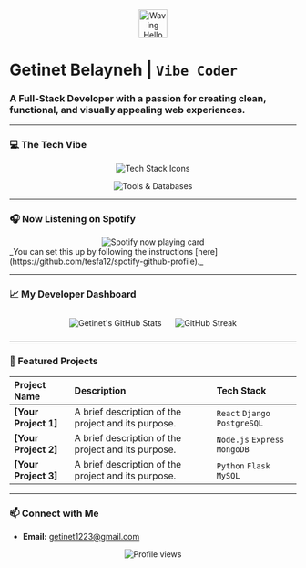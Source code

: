 <div align="center">
  <img src="https://media.giphy.com/media/v1.WavyHello_small.gif" alt="Waving Hello" style="height: 50px;">
</div>

# Getinet Belayneh | `Vibe Coder`

### A Full-Stack Developer with a passion for creating clean, functional, and visually appealing web experiences.

---

### 💻 The Tech Vibe

<div align="center">
  <p>
    <img src="https://skillicons.dev/icons?i=python,django,java,js,react,nodejs" alt="Tech Stack Icons" />
  </p>
  <p>
    <img src="https://skillicons.dev/icons?i=postgres,mongodb,vscode,git,github,docker,aws" alt="Tools & Databases" />
  </p>
</div>

---

### 🎧 Now Listening on Spotify

<div align="center">
  <img src="https://spotify-github-profile.vercel.app/api/static_image?user=YOUR_SPOTIFY_USERNAME&theme=dark" alt="Spotify now playing card" />
</div>
_You can set this up by following the instructions [here](https://github.com/tesfa12/spotify-github-profile)._

---

### 📈 My Developer Dashboard

<div align="center">
  <img src="https://github-readme-stats.vercel.app/api?username=getu091898&show_icons=true&theme=onedark&hide_title=true" alt="Getinet's GitHub Stats" style="max-width: 48%; margin: 10px;">
  <img src="https://github-readme-streak-stats.herokuapp.com/?user=getu091898&theme=onedark" alt="GitHub Streak" style="max-width: 48%; margin: 10px;">
</div>

---

### 🌟 Featured Projects

| Project Name | Description | Tech Stack |
| :--- | :--- | :--- |
| **[Your Project 1]** | A brief description of the project and its purpose. | `React` `Django` `PostgreSQL` |
| **[Your Project 2]** | A brief description of the project and its purpose. | `Node.js` `Express` `MongoDB` |
| **[Your Project 3]** | A brief description of the project and its purpose. | `Python` `Flask` `MySQL` |

---

### 📫 Connect with Me

* **Email:** getinet1223@gmail.com
<div align="center">
  <img src="https://komarev.com/ghpvc/?username=getu091898&color=blue" alt="Profile views">
</div>
